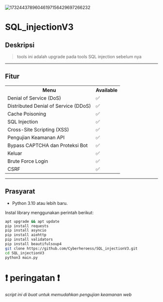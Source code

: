 ![17324437896046197156429697266232](https://github.com/user-attachments/assets/87c4917e-5315-4953-9447-40ebd24a1a32)

# SQL_injectionV3

## Deskripsi
> tools ini adalah upgrade pada tools SQL injection sebelum nya
---

## Fitur
<table>
  <tr>
    <th>Menu</th>
    <th>Available</th>
  </tr>
  <tr>
    <td>Denial of Service (DoS)</td>
    <td>✅</td>
  </tr>
  <tr>
    <td>Distributed Denial of Service (DDoS)</td>
    <td>✅</td>
  </tr>
  <tr>
    <td>Cache Poisoning</td>
    <td>✅</td>
  </tr>
  <tr>
    <td>SQL Injection</td>
    <td>✅</td>
  </tr>
  <tr>
    <td>Cross-Site Scripting (XSS)</td>
    <td>✅</td>
  </tr>
  <tr>
    <td>Pengujian Keamanan API</td>
    <td>✅</td>
  </tr>
  <tr>
    <td>Bypass CAPTCHA dan Proteksi Bot</td>
    <td>✅</td>
  </tr>
  <tr>
    <td>Keluar</td>
    <td>✅</td>
  </tr>
  <tr>
    <td>Brute Force Login</td>
    <td>✅</td>
  </tr>
  <tr>
    <td>CSRF</td>
    <td>✅</td>
  </tr>
</table>

---

## Prasyarat
- Python 3.10 atau lebih baru.
  
Instal library menggunakan perintah berikut:
```bash
apt upgrade && apt update 
pip install requests
pip install asyncio
pip install aiohttp
pip install validators
pip install beautifulsoup4
git clone https://github.com/Cyberheroess/SQL_injectionV3.git
cd SQL_injectionV3
python3 main.py
```

# ❗ peringatan ❗
*script ini di buat untuk memudahkan pengujian keamanan web*

